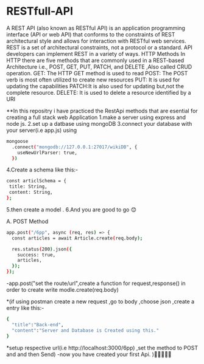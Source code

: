 # RESTfull-API
A REST API (also known as RESTful API) is an application programming interface (API or web API) that conforms to the constraints of REST architectural style and allows for interaction with RESTful web services.
REST is a set of architectural constraints, not a protocol or a standard. API developers can implement REST in a variety of ways.
HTTP Methods
In HTTP there are five methods that are commonly used in a REST-based Architecture i.e., POST, GET, PUT, PATCH, and DELETE ,Also called CRUD operation.
GET: The HTTP GET method is used to read 
POST: The POST verb is most often utilized to create new resources
PUT: It is used for updating the capabilities
PATCH:It is also used for updating but,not the complete resource.
DELETE: It is used to delete a resource identified by a URI

**In this repositry i have practiced the RestApi methods that are esential for creating a full stack web Application
1.make a server using express and node js.
2.set up a datbase using mongoDB
3.connect your database with your server(i.e app.js) using
```bash
mongoose
  .connect("mongodb://127.0.0.1:27017/wikiDB", {
    useNewUrlParser: true,
  })
  ```

  
  4.Create a schema like this:-
 ```bash
 const articlSchema = {
  title: String,
  content: String,
};
```

5.then create a model .
6.And you are good to go 😊

A. POST Method
```bash
app.post("/6pp", async (req, res) => {
  const articles = await Article.create(req.body);

  res.status(200).json({
    success: true,
    articles,
  });
});


```

-app.post("set the route/url",create a function for request,response()
in order to create write modle.create(req.body)
<br>

*(if using postman create a new request ,go to body ,choose json ,create a entry like this:-
```bash
{
  "title":"Back-end",
  "content":"Server and Database is Created using this."
}
```
*setup respective url(i.e http://localhost:3000/6pp) ,set the method to POST and and then Send)
-now you have created your first Api.
)👏👏👏👏👏

